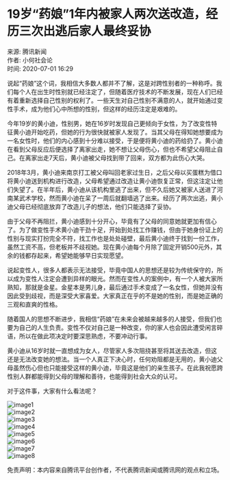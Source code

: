 # 19岁“药娘”1年内被家人两次送改造，经历三次出逃后家人最终妥协

来源: 腾讯新闻  
作者: 小何社会论  
时间: 2020-07-01 16:29

说起“药娘”这个词，我相信大多数人都并不了解，这是对跨性别者的一种称呼。我们每个人在出生时性别就已经注定了，但随着医疗技术的不断发展，现在人们已经有着重新选择自己性别的权利了。一些天生对自己性别不满意的人，就开始通过变性手术，成为他们心中所想的性别，但这样的经历注定是艰难的。

今年19岁的黄小迪，性别男，她在16岁时发现自己更倾向于女性，为了改变性特征黄小迪开始吃药，但她的行为很快就被家人发现了。当其父母在得知她想要成为一名女性时，他们的内心感到十分难以接受，于是便将黄小迪的药给扔了。黄小迪在看到父母反应后便选择了离家出走，她不想让父母伤心，但也不希望父母阻止自己。在离家出走7天后，黄小迪被父母找到带了回来，双方都为此伤心大哭。

2018年3月，黄小迪来南京打工被父母叫回老家过生日，之后父母以买蛋糕为借口将黄小迪送到机构进行改造，父母希望通过改造让黄小迪恢复正常，但这注定让他们失望了。在半年后，黄小迪从该机构里逃了出来，但不久后她又被家人送进了河南某武术学校，然而黄小迪在呆了一周后就翻墙逃了出来。经历了两次出逃，黄小迪父母已经彻底放弃了改造儿子的想法，他们只能选择了妥协。

由于父母不再阻拦，黄小迪感到十分开心，毕竟有了父母的同意她就更加有信心了。为了做变性手术黄小迪干劲十足，开始到处找工作赚钱，但由于她身份证上的性别与现实打扮完全不符，找工作也是处处碰壁，最后黄小迪终于找到一份工作，虽然工资不高，但老板并不歧视她。现在黄小迪每个月除了固定开销500元外，其余的钱都存起来，希望她能够早日实现愿望。

说起变性人，很多人都表示无法接受，毕竟中国人的思想还是较为传统保守的，所以成为变性人注定会遭到异样的眼光。然而在变性人的案例中，有一个人被大家所熟知，那就是金星。金星本是男儿身，最后通过手术变成了一名女性，但她并没有因此受到歧视，而是深受大家喜爱。大家真正在乎的不是她的性别，而是她正确的三观和直爽的性格。

随着国人的思想不断进步，我相信“药娘”在未来会被越来越多的人接受，但我们也要为自己的人生负责。变性不仅对自己是一种改变，你的家人也会因此遭受闲言碎语，所以在做此项决定时要深思熟虑，不要冲动行事。

黄小迪从16岁时就一直想成为女人，尽管家人多次阻挠甚至将其送去改造，但这还是无法改变她的想法。当一个人真正下决心时，任何劝阻都是无用的，黄小迪父母虽然伤心但也只能接受这样的黄小迪，毕竟这是他们的亲生孩子。在此我祝愿跨性别人群都能得到父母的理解和善待，也能得到社会大众的认可。

对于这件事，大家有什么看法呢？

![image1](http://inews.gtimg.com/newsapp_bt/0/12018663258/641)  
![image2](http://inews.gtimg.com/newsapp_bt/0/12018664716/641)  
![image3](http://inews.gtimg.com/newsapp_bt/0/12018665031/641)  
![image4](http://inews.gtimg.com/newsapp_bt/0/12018666864/641)  
![image5](http://inews.gtimg.com/newsapp_bt/0/12018668287/641)  
![image6](http://inews.gtimg.com/newsapp_bt/0/12018668723/641)  
![image7](http://inews.gtimg.com/newsapp_bt/0/12018669573/641)  
![image8](http://inews.gtimg.com/newsapp_bt/0/12018670631/641)

免责声明：本内容来自腾讯平台创作者，不代表腾讯新闻或腾讯网的观点和立场。